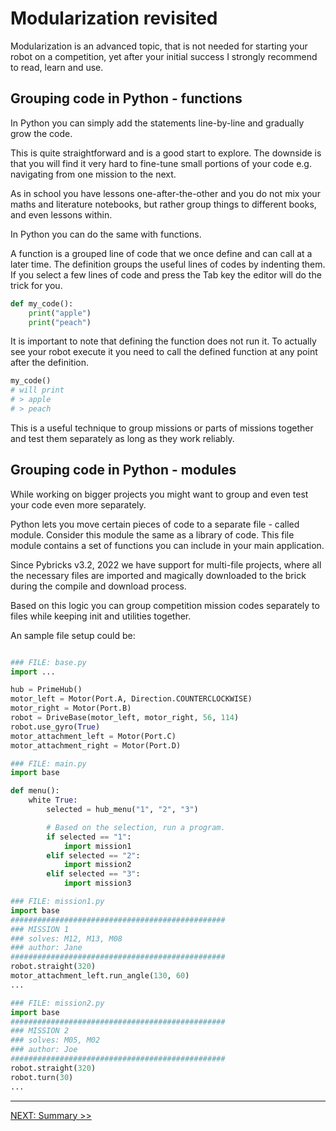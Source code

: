 # Modularization revisited

Modularization is an advanced topic, that is not needed for starting your robot on a competition, yet after your initial success I strongly recommend to read, learn and use.

## Grouping code in Python - functions

In Python you can simply add the statements line-by-line and gradually grow the code.

This is quite straightforward and is a good start to explore. The downside is that you will find it very hard to fine-tune small portions of your code e.g. navigating from one mission to the next.

As in school you have lessons one-after-the-other and you do not mix your maths and literature notebooks, but rather group things to different books, and even lessons within.

In Python you can do the same with functions.

A function is a grouped line of code that we once define and can call at a later time. The definition groups the useful lines of codes by indenting them. If you select a few lines of code and press the Tab key the editor will do the trick for you.

```python
def my_code():
    print("apple")
    print("peach")
```

It is important to note that defining the function does not run it. To actually see your robot execute it you need to call the defined function at any point after the definition.

```python
my_code()
# will print 
# > apple
# > peach
```

This is a useful technique to group missions or parts of missions together and test them separately as long as they work reliably.

## Grouping code in Python - modules

While working on bigger projects you might want to group and even test your code even more separately.

Python lets you move certain pieces of code to a separate file - called module. Consider this module the same as a library of code.
This file module contains a set of functions you can include in your main application.

Since Pybricks v3.2, 2022 we have support for multi-file projects, where all the necessary files are imported and magically downloaded to the brick during the compile and download process.

Based on this logic you can group competition mission codes separately to files while keeping init and utilities together.

An sample file setup could be:
```python

### FILE: base.py
import ...

hub = PrimeHub()
motor_left = Motor(Port.A, Direction.COUNTERCLOCKWISE)
motor_right = Motor(Port.B)
robot = DriveBase(motor_left, motor_right, 56, 114)
robot.use_gyro(True)
motor_attachment_left = Motor(Port.C)
motor_attachment_right = Motor(Port.D)

### FILE: main.py
import base

def menu():
    white True:
        selected = hub_menu("1", "2", "3")

        # Based on the selection, run a program.
        if selected == "1":
            import mission1
        elif selected == "2":
            import mission2
        elif selected == "3":
            import mission3

### FILE: mission1.py
import base
################################################
### MISSION 1
### solves: M12, M13, M08
### author: Jane
################################################
robot.straight(320)
motor_attachment_left.run_angle(130, 60)
...

### FILE: mission2.py
import base
################################################
### MISSION 2
### solves: M05, M02
### author: Joe
################################################
robot.straight(320)
robot.turn(30)
...

``` 



---
[NEXT: Summary >>](9_summary.md)